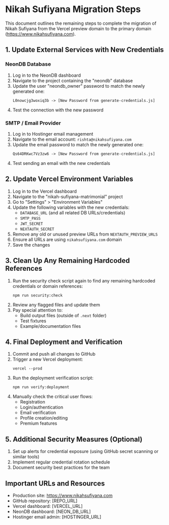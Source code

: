 # Nikah Sufiyana Migration Steps

This document outlines the remaining steps to complete the migration of Nikah Sufiyana from the Vercel preview domain to the primary domain (https://www.nikahsufiyana.com).

## 1. Update External Services with New Credentials

### NeonDB Database

1. Log in to the NeonDB dashboard
2. Navigate to the project containing the "neondb" database
3. Update the user "neondb_owner" password to match the newly generated one:
   ```
   L0nowcjg3woxiq3b -> [New Password from generate-credentials.js]
   ```
4. Test the connection with the new password

### SMTP / Email Provider

1. Log in to Hostinger email management
2. Navigate to the email account: `rishta@nikahsufiyana.com`
3. Update the email password to match the newly generated one:
   ```
   Qs64DRKwc7Vz3zw6 -> [New Password from generate-credentials.js]
   ```
4. Test sending an email with the new credentials

## 2. Update Vercel Environment Variables

1. Log in to the Vercel dashboard
2. Navigate to the "nikah-sufiyana-matrimonial" project
3. Go to "Settings" > "Environment Variables"
4. Update the following variables with the new credentials:
   - `DATABASE_URL` (and all related DB URLs/credentials)
   - `SMTP_PASS`
   - `JWT_SECRET`
   - `NEXTAUTH_SECRET`
5. Remove any old or unused preview URLs from `NEXTAUTH_PREVIEW_URLS`
6. Ensure all URLs are using `nikahsufiyana.com` domain
7. Save the changes

## 3. Clean Up Any Remaining Hardcoded References

1. Run the security check script again to find any remaining hardcoded credentials or domain references:
   ```
   npm run security:check
   ```
2. Review any flagged files and update them
3. Pay special attention to:
   - Build output files (outside of `.next` folder)
   - Test fixtures
   - Example/documentation files

## 4. Final Deployment and Verification

1. Commit and push all changes to GitHub
2. Trigger a new Vercel deployment:
   ```
   vercel --prod
   ```
3. Run the deployment verification script:
   ```
   npm run verify:deployment
   ```
4. Manually check the critical user flows:
   - Registration
   - Login/authentication
   - Email verification
   - Profile creation/editing
   - Premium features

## 5. Additional Security Measures (Optional)

1. Set up alerts for credential exposure (using GitHub secret scanning or similar tools)
2. Implement regular credential rotation schedule
3. Document security best practices for the team

## Important URLs and Resources

- Production site: https://www.nikahsufiyana.com
- GitHub repository: [REPO_URL]
- Vercel dashboard: [VERCEL_URL]
- NeonDB dashboard: [NEON_DB_URL]
- Hostinger email admin: [HOSTINGER_URL]
